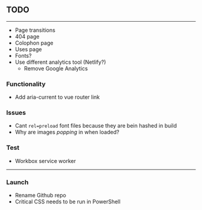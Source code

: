 ## TODO

---

* Page transitions
* 404 page
* Colophon page
* Uses page
* Fonts?
* Use different analytics tool (Netlify?)
    * Remove Google Analytics

### Functionality

* Add aria-current to vue router link

### Issues

* Cant `rel=preload` font files because they are bein hashed in build
* Why are images *popping* in when loaded?

### Test

* Workbox service worker

---

### Launch

* Rename Github repo
* Critical CSS needs to be run in PowerShell
